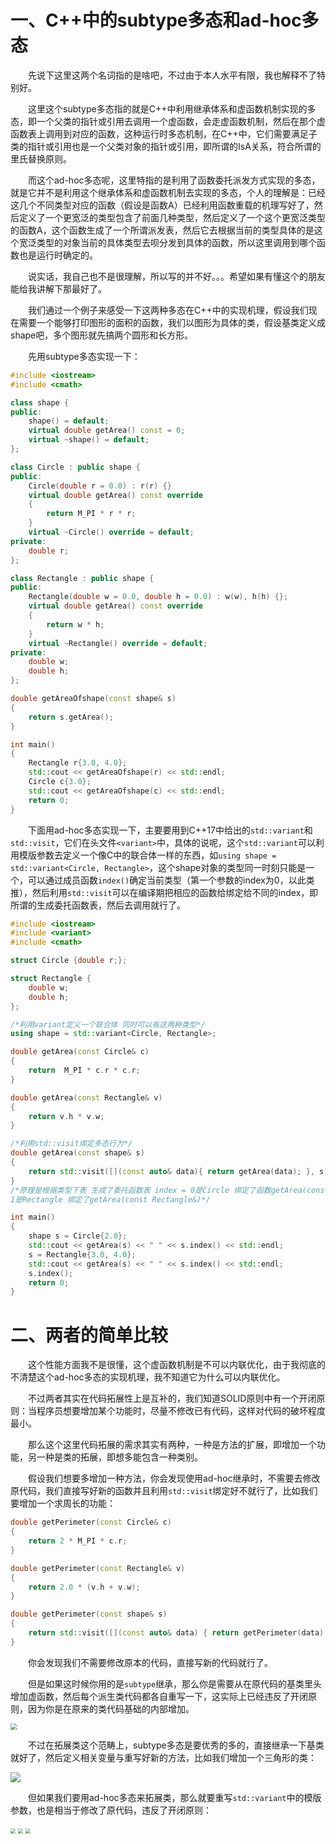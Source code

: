 # 一、C++中的subtype多态和ad-hoc多态

&emsp;&emsp;先说下这里这两个名词指的是啥吧，不过由于本人水平有限，我也解释不了特别好。

&emsp;&emsp;这里这个subtype多态指的就是C++中利用继承体系和虚函数机制实现的多态，即一个父类的指针或引用去调用一个虚函数，会走虚函数机制，然后在那个虚函数表上调用到对应的函数，这种运行时多态机制，在C++中，它们需要满足子类的指针或引用也是一个父类对象的指针或引用，即所谓的IsA关系，符合所谓的里氏替换原则。

&emsp;&emsp;而这个ad-hoc多态呢，这里特指的是利用了函数委托派发方式实现的多态，就是它并不是利用这个继承体系和虚函数机制去实现的多态，个人的理解是：已经这几个不同类型对应的函数（假设是函数A）已经利用函数重载的机理写好了，然后定义了一个更宽泛的类型包含了前面几种类型，然后定义了一个这个更宽泛类型的函数A，这个函数生成了一个所谓派发表，然后它去根据当前的类型具体的是这个宽泛类型的对象当前的具体类型去呗分发到具体的函数，所以这里调用到哪个函数也是运行时确定的。

&emsp;&emsp;说实话，我自己也不是很理解，所以写的并不好。。。希望如果有懂这个的朋友能给我讲解下那最好了。

&emsp;&emsp;我们通过一个例子来感受一下这两种多态在C++中的实现机理，假设我们现在需要一个能够打印图形的面积的函数，我们以图形为具体的类，假设基类定义成shape吧，多个图形就先搞两个圆形和长方形。

&emsp;&emsp;先用subtype多态实现一下：

```cpp
#include <iostream>
#include <cmath>

class shape {
public:
    shape() = default;
    virtual double getArea() const = 0;
    virtual ~shape() = default;
};

class Circle : public shape {
public:
    Circle(double r = 0.0) : r(r) {}
    virtual double getArea() const override 
    {
        return M_PI * r * r;
    }
    virtual ~Circle() override = default;
private:
    double r;
};

class Rectangle : public shape {
public:
    Rectangle(double w = 0.0, double h = 0.0) : w(w), h(h) {};
    virtual double getArea() const override
    {
        return w * h;
    }
  	virtual ~Rectangle() override = default;
private:
    double w;
    double h;
};

double getAreaOfshape(const shape& s)
{
    return s.getArea();
}

int main()
{
    Rectangle r{3.0, 4.0};
    std::cout << getAreaOfshape(r) << std::endl;
    Circle c{3.0};
    std::cout << getAreaOfshape(c) << std::endl;
    return 0;
}
```

&emsp;&emsp;下面用ad-hoc多态实现一下，主要要用到C++17中给出的``std::variant``和``std::visit``，它们在头文件``<variant>``中，具体的说呢，这个``std::variant``可以利用模版参数去定义一个像C中的联合体一样的东西，如``using shape = std::variant<Circle, Rectangle>``，这个shape对象的类型同一时刻只能是一个，可以通过成员函数``index()``确定当前类型（第一个参数的index为0，以此类推），然后利用``std::visit``可以在编译期把相应的函数给绑定给不同的index，即所谓的生成委托函数表，然后去调用就行了。

```cpp
#include <iostream>
#include <variant>
#include <cmath>

struct Circle {double r;};

struct Rectangle {
    double w;
    double h;
};

/*利用variant定义一个联合体 同时可以有这两种类型*/
using shape = std::variant<Circle, Rectangle>;

double getArea(const Circle& c)
{
    return  M_PI * c.r * c.r;
}

double getArea(const Rectangle& v)
{
    return v.h * v.w;
}

/*利用std::visit绑定多态行为*/
double getArea(const shape& s)
{
    return std::visit([](const auto& data){ return getArea(data); }, s);
}
/*原理是根据类型下表 生成了委托函数表 index = 0是Circle 绑定了函数getArea(const Circle&)
1是Rectangle 绑定了getArea(const Rectangle&)*/

int main()
{
    shape s = Circle{2.0};
    std::cout << getArea(s) << " " << s.index() << std::endl;
    s = Rectangle{3.0, 4.0};
    std::cout << getArea(s) << " " << s.index() << std::endl;
    s.index();
    return 0;
}
```

# 二、两者的简单比较

&emsp;&emsp;这个性能方面我不是很懂，这个虚函数机制是不可以内联优化，由于我彻底的不清楚这个ad-hoc多态的实现机理，我不知道它为什么可以内联优化。

&emsp;&emsp;不过两者其实在代码拓展性上是互补的，我们知道SOLID原则中有一个开闭原则：当程序员想要增加某个功能时，尽量不修改已有代码，这样对代码的破坏程度最小。

&emsp;&emsp;那么这个这里代码拓展的需求其实有两种，一种是方法的扩展，即增加一个功能，另一种是类的拓展，即想多能包含一种类别。

&emsp;&emsp;假设我们想要多增加一种方法，你会发现使用ad-hoc继承时，不需要去修改原代码，我们直接写好新的函数并且利用``std::visit``绑定好不就行了，比如我们要增加一个求周长的功能：

```cpp
double getPerimeter(const Circle& c)
{
    return 2 * M_PI * c.r;
}

double getPerimeter(const Rectangle& v)
{
    return 2.0 * (v.h + v.w);
}

double getPerimeter(const shape& s)
{
    return std::visit([](const auto& data) { return getPerimeter(data); }, s);
}
```

&emsp;&emsp;你会发现我们不需要修改原本的代码，直接写新的代码就行了。

&emsp;&emsp;但是如果这时候你用的是``subtype``继承，那么你是需要从在原代码的基类里头增加虚函数，然后每个派生类代码都各自重写一下，这实际上已经违反了开闭原则，因为你是在原来的类代码基础的内部增加。

<img src="https://router-picture-bed.oss-cn-chengdu.aliyuncs.com/img/20221109230406.png" style="zoom:67%;" />

&emsp;&emsp;不过在拓展类这个范畴上，subtype多态是要优秀的多的，直接继承一下基类就好了，然后定义相关变量与重写好新的方法，比如我们增加一个三角形的类：

![](https://router-picture-bed.oss-cn-chengdu.aliyuncs.com/img/20221109231514.png)

&emsp;&emsp;但如果我们要用ad-hoc多态来拓展类，那么就要重写``std::variant``中的模版参数，也是相当于修改了原代码，违反了开闭原则：

<img src="https://router-picture-bed.oss-cn-chengdu.aliyuncs.com/img/20221109232017.png" style="zoom:50%;" />

<img src="https://router-picture-bed.oss-cn-chengdu.aliyuncs.com/img/20221109232120.png" style="zoom:50%;" />

<img src="https://router-picture-bed.oss-cn-chengdu.aliyuncs.com/img/20221109232155.png" style="zoom:50%;" />

